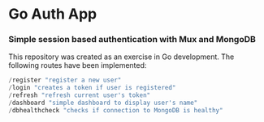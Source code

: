 # Go Auth App
### Simple session based authentication with Mux and MongoDB

This repository was created as an exercise in Go development. The following routes have been implemented:

```go
/register "register a new user"
/login "creates a token if user is registered"
/refresh "refresh current user's token"
/dashboard "simple dashboard to display user's name"
/dbhealthcheck "checks if connection to MongoDB is healthy"
```
